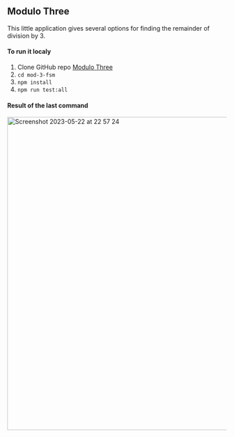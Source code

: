 ## Modulo Three

This little application gives several options for finding the remainder of division by 3.


#### To run it localy

1. Clone GitHub repo [Modulo Three](git@github.com:n0ne/mod-3-fsm.git)
2. `cd mod-3-fsm`
3. `npm install`
4. `npm run test:all`

#### Result of the last command
<img width="719" alt="Screenshot 2023-05-22 at 22 57 24" src="https://github.com/n0ne/mod-3-fsm/assets/783906/6d3a4ff4-8eba-4351-8a51-76ddb85f93e5">
